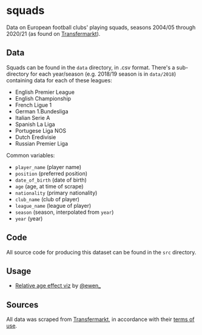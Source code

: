 squads
================

Data on European football clubs' playing squads, seasons 2004/05 through 2020/21 (as found on
[Transfermarkt](https://www.transfermarkt.co.uk/)).

Data
----

Squads can be found in the `data` directory, in .csv format. There's a sub-directory for each year/season (e.g. 2018/19 season is in `data/2018`) containing data for each of these leagues:

- English Premier League
- English Championship
- French Ligue 1
- German 1.Bundesliga
- Italian Serie A
- Spanish La Liga 
- Portugese Liga NOS
- Dutch Eredivisie
- Russian Premier Liga

Common variables:

  - `player_name` (player name)
  - `position` (preferred position)
  - `date_of_birth` (date of birth)
  - `age` (age, at time of scrape)
  - `nationality` (primary nationality)
  - `club_name` (club of player)
  - `league_name` (league of player)
  - `season` (season, interpolated from `year`)
  - `year` (year)

Code
----

All source code for producing this dataset can be found in the `src` directory.

Usage
-----

- [Relative age effect viz](https://www.reddit.com/r/dataisbeautiful/comments/83ejdw/relative_age_effect_in_english_footballers_your/) by [@ewen_](twitter.com/ewen_)

Sources
-------

All data was scraped from
[Transfermarkt](https://www.transfermarkt.co.uk/), in accordance with
their [terms of use](https://www.transfermarkt.co.uk/intern/anb).
